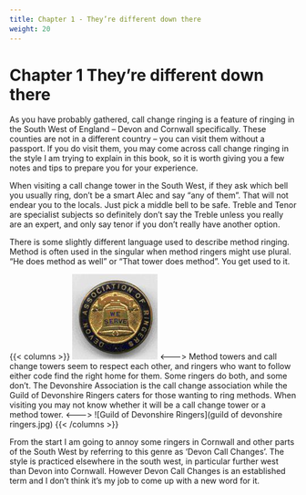 ```yaml
---
title: Chapter 1 - They’re different down there
weight: 20
---
```


# Chapter 1  They’re different down there

As you have probably gathered, call change ringing is a feature of ringing in the South West of England – Devon and Cornwall specifically. These counties are not in a different country – you can visit them without a passport. If you do visit them, you may come across call change ringing in the style I am trying to explain in this book, so it is worth giving you a few notes and tips to prepare you for your experience. 

When visiting a call change tower in the South West, if they ask which bell you usually ring, don’t be a smart Alec and say “any of them”. That will not endear you to the locals. Just pick a middle bell to be safe. Treble and Tenor are specialist subjects so definitely don’t say the Treble unless you really are an expert, and only say tenor if you don’t really have another option.

There is some slightly different language used to describe method ringing. Method is often used in the singular when method ringers might use plural. “He does method as well” or “That tower does method”. You get used to it.

{{< columns >}}
![Devonshire Association](devonassocbadge.jpg)
<--->
Method towers and call change towers seem to respect each other, and ringers who want to follow either code find the right home for them. Some ringers do both, and some don’t. The Devonshire Association is the call change association while the Guild of Devonshire Ringers caters for those wanting to ring methods. When visiting you may not know whether it will be a call change tower or a method tower.
<--->
![Guild of Devonshire Ringers](guild of devonshire ringers.jpg)
{{< /columns >}}

From the start I am going to annoy some ringers in Cornwall and other parts of the South West by referring to this genre as ‘Devon Call Changes’. The style is practiced elsewhere in the south west, in particular further west than Devon into Cornwall. However Devon Call Changes is an established term and I don’t think it’s my job to come up with a new word for it.
